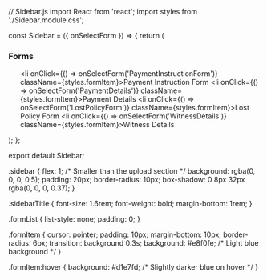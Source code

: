 // Sidebar.js
import React from 'react';
import styles from './Sidebar.module.css';

const Sidebar = ({ onSelectForm }) => {
    return (
        <div className={styles.sidebar}>
            <h3 className={styles.sidebarTitle}>Forms</h3>
            <ul className={styles.formList}>
                <li onClick={() => onSelectForm('PaymentInstructionForm')} className={styles.formItem}>Payment Instruction Form</li>
                <li onClick={() => onSelectForm('PaymentDetails')} className={styles.formItem}>Payment Details</li>
                <li onClick={() => onSelectForm('LostPolicyForm')} className={styles.formItem}>Lost Policy Form</li>
                <li onClick={() => onSelectForm('WitnessDetails')} className={styles.formItem}>Witness Details</li>
            </ul>
        </div>
    );
};

export default Sidebar;





.sidebar {
    flex: 1; /* Smaller than the upload section */
    background: rgba(0, 0, 0, 0.5);
    padding: 20px;
    border-radius: 10px;
    box-shadow: 0 8px 32px rgba(0, 0, 0, 0.37);
}

.sidebarTitle {
    font-size: 1.6rem;
    font-weight: bold;
    margin-bottom: 1rem;
}

.formList {
    list-style: none;
    padding: 0;
}

.formItem {
    cursor: pointer;
    padding: 10px;
    margin-bottom: 10px;
    border-radius: 6px;
    transition: background 0.3s;
    background: #e8f0fe; /* Light blue background */
}

.formItem:hover {
    background: #d1e7fd; /* Slightly darker blue on hover */
}
